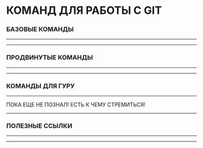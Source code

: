 #  КОМАНД ДЛЯ РАБОТЫ С GIT 
### БАЗОВЫЕ КОМАНДЫ
***

***
### ПРОДВИНУТЫЕ КОМАНДЫ
***

***
### КОМАНДЫ ДЛЯ ГУРУ
***
ПОКА ЕЩЕ НЕ ПОЗНАЛ! ЕСТЬ К ЧЕМУ СТРЕМИТЬСЯ!
***
### ПОЛЕЗНЫЕ ССЫЛКИ
***

***
